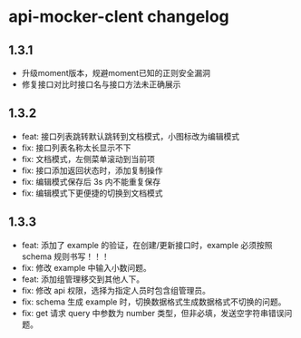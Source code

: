 # api-mocker-clent changelog

## 1.3.1

* 升级moment版本，规避moment已知的正则安全漏洞
* 修复接口对比时接口名与接口方法未正确展示

## 1.3.2

* feat: 接口列表跳转默认跳转到文档模式，小图标改为编辑模式
* fix: 接口列表名称太长显示不下
* fix: 文档模式，左侧菜单滚动到当前项
* fix: 接口添加返回状态时，添加复制操作
* fix: 编辑模式保存后 3s 内不能重复保存
* fix: 编辑模式下更便捷的切换到文档模式

## 1.3.3

* feat: 添加了 example 的验证，在创建/更新接口时，example 必须按照 schema 规则书写！！！
* fix: 修改 example 中输入小数问题。
* feat: 添加组管理移交到其他人下。
* fix: 修改 api 权限，选择为指定人员时包含组管理员。
* fix: schema 生成 example 时，切换数据格式生成数据格式不切换的问题。
* fix: get 请求 query 中参数为 number 类型，但非必填，发送空字符串错误问题。
